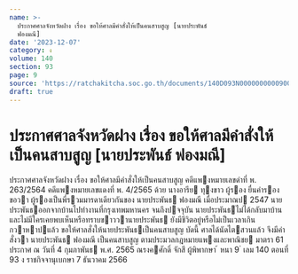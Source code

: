 ```yaml
---
name: >-
  ประกาศศาลจังหวัดฝาง เรื่อง ขอให้ศาลมีคำสั่งให้เป็นคนสาบสูญ [นายประพันธ์
  ฟองมณี]
date: '2023-12-07'
category: ง
volume: 140
section: 93
page: 9
source: 'https://ratchakitcha.soc.go.th/documents/140D093N0000000000900.pdf'
draft: true
---
```


# ประกาศศาลจังหวัดฝาง เรื่อง ขอให้ศาลมีคำสั่งให้เป็นคนสาบสูญ [นายประพันธ์ ฟองมณี]

ประกาศศาลจังหวัดฝาง เรื่อง ขอให้ศาลมีคําสั่งให้เป็นคนสาบสูญ คดีแพงหมายเลขดําที่ พ. 263/2564 คดีแพงหมายเลขแดงที่ พ. 4/2565 ด้วย นางอารีย ทุงขาว ผู้รอง ยื่นคํารองขอวา ผู้รองเป็นพี่รวมมารดาเดียวกันของ นายประพันธ ฟองมณี เมื่อประมาณป 2547 นายประพันธออกจากบ้านไปทํางานที่กรุงเทพมหานคร จนถึงปจจุบัน นายประพันธไม่ได้กลับมาบ้านและไม่มีใครเคยพบเห็นหรือทราบขาววานายประพันธ ยังมีชีวิตอยู่หรือไม่เป็นเวลาเกินกวาหาปแล้ว ขอให้ศาลสั่งให้นายประพันธเป็นคนสาบสูญ บัดนี้ ศาลได้นัดไตสวนแล้ว จึงมีคําสั่งวา นายประพันธ ฟองมณี เป็นคนสาบสูญ ตามประมวลกฎหมายแพงและพาณิชย มาตรา 61 ประกาศ ณ วันที่ 4 กุมภาพันธ พ.ศ. 2565 ณรงคศักดิ์ จักสี ผู้พิพากษา ้ หนา 9 ่ เลม 140 ตอนที่ 93 ง ราชกิจจานุเบกษา 7 ธันวาคม 2566
